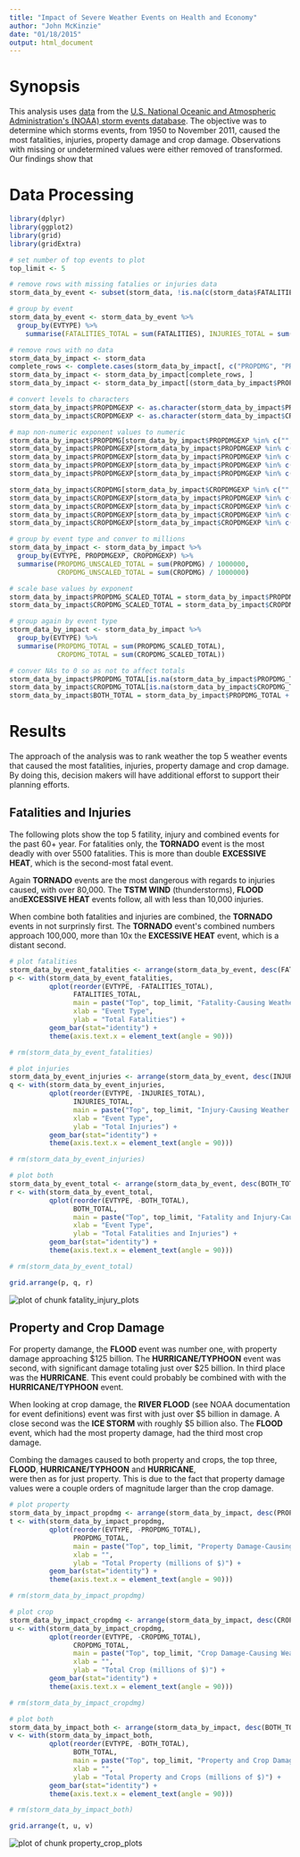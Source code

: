 ```yaml
---
title: "Impact of Severe Weather Events on Health and Economy"
author: "John McKinzie"
date: "01/18/2015"
output: html_document
---
```


# Synopsis

This analysis uses [data](https://d396qusza40orc.cloudfront.net/repdata%2Fdata%2FStormData.csv.bz2) from the 
[U.S. National Oceanic and Atmospheric Administration's (NOAA) storm events database](http://www.ncdc.noaa.gov/stormevents/).
The objective was to determine which storms events, from 1950 to November 2011, caused the most fatalities, injuries,
property damage and crop damage. Observations with missing or undetermined values were either removed of transformed.
Our findings show that 

# Data Processing



```r
library(dplyr)
library(ggplot2)
library(grid)
library(gridExtra)
```


```r
# set number of top events to plot
top_limit <- 5

# remove rows with missing fatalies or injuries data
storm_data_by_event <- subset(storm_data, !is.na(c(storm_data$FATALITIES, storm_data$INJURIES)))

# group by event
storm_data_by_event <- storm_data_by_event %>%
  group_by(EVTYPE) %>%
    summarise(FATALITIES_TOTAL = sum(FATALITIES), INJURIES_TOTAL = sum(INJURIES), BOTH_TOTAL = sum(FATALITIES + INJURIES))

# remove rows with no data
storm_data_by_impact <- storm_data
complete_rows <- complete.cases(storm_data_by_impact[, c("PROPDMG", "PROPDMGEXP", "CROPDMG", "CROPDMGEXP")])
storm_data_by_impact <- storm_data_by_impact[complete_rows, ]
storm_data_by_impact <- storm_data_by_impact[(storm_data_by_impact$PROPDMG > 0 & storm_data_by_impact$CROPDMG > 0), ]

# convert levels to characters
storm_data_by_impact$PROPDMGEXP <- as.character(storm_data_by_impact$PROPDMGEXP)
storm_data_by_impact$CROPDMGEXP <- as.character(storm_data_by_impact$CROPDMGEXP)

# map non-numeric exponent values to numeric
storm_data_by_impact$PROPDMG[storm_data_by_impact$PROPDMGEXP %in% c("", "-", "?", "+")] <- 0  
storm_data_by_impact$PROPDMGEXP[storm_data_by_impact$PROPDMGEXP %in% c("", "-", "?", "+")] <- 0  
storm_data_by_impact$PROPDMGEXP[storm_data_by_impact$PROPDMGEXP %in% c("k", "K")] <- 3  
storm_data_by_impact$PROPDMGEXP[storm_data_by_impact$PROPDMGEXP %in% c("m", "M")] <- 6  
storm_data_by_impact$PROPDMGEXP[storm_data_by_impact$PROPDMGEXP %in% c("b", "B")] <- 9  

storm_data_by_impact$CROPDMG[storm_data_by_impact$CROPDMGEXP %in% c("", "-", "?", "+")] <- 0  
storm_data_by_impact$CROPDMGEXP[storm_data_by_impact$PROPDMGEXP %in% c("", "-", "?", "+")] <- 0  
storm_data_by_impact$CROPDMGEXP[storm_data_by_impact$CROPDMGEXP %in% c("k", "K")] <- 3  
storm_data_by_impact$CROPDMGEXP[storm_data_by_impact$CROPDMGEXP %in% c("m", "M")] <- 6  
storm_data_by_impact$CROPDMGEXP[storm_data_by_impact$CROPDMGEXP %in% c("b", "B")] <- 9  

# group by event type and conver to millions
storm_data_by_impact <- storm_data_by_impact %>%
  group_by(EVTYPE, PROPDMGEXP, CROPDMGEXP) %>%
  summarise(PROPDMG_UNSCALED_TOTAL = sum(PROPDMG) / 1000000, 
            CROPDMG_UNSCALED_TOTAL = sum(CROPDMG) / 1000000)

# scale base values by exponent
storm_data_by_impact$PROPDMG_SCALED_TOTAL = storm_data_by_impact$PROPDMG_UNSCALED_TOTAL * (10 ^ as.integer(storm_data_by_impact$PROPDMGEXP))
storm_data_by_impact$CROPDMG_SCALED_TOTAL = storm_data_by_impact$CROPDMG_UNSCALED_TOTAL * (10 ^ as.integer(storm_data_by_impact$CROPDMGEXP))

# group again by event type
storm_data_by_impact <- storm_data_by_impact %>%
  group_by(EVTYPE) %>%
  summarise(PROPDMG_TOTAL = sum(PROPDMG_SCALED_TOTAL), 
            CROPDMG_TOTAL = sum(CROPDMG_SCALED_TOTAL))

# conver NAs to 0 so as not to affect totals
storm_data_by_impact$PROPDMG_TOTAL[is.na(storm_data_by_impact$PROPDMG_TOTAL)] <- 0
storm_data_by_impact$CROPDMG_TOTAL[is.na(storm_data_by_impact$CROPDMG_TOTAL)] <- 0
storm_data_by_impact$BOTH_TOTAL = storm_data_by_impact$PROPDMG_TOTAL + storm_data_by_impact$CROPDMG_TOTAL
```

# Results

The approach of the analysis was to rank weather the top 5 weather events that caused the most fatalities, 
injuries, property damage and crop damage. By doing this, decision makers will have additional efforst to support
their planning efforts.

## Fatalities and Injuries

The following plots show the top 5 fatility, injury and combined events for the past 60+ year. For 
fatalities only, the **TORNADO** event is the most deadly with over 5500 fatalities. This is more than double **EXCESSIVE HEAT**, 
which is the second-most fatal event.

Again **TORNADO** events are the most dangerous with regards to injuries caused, with over 80,000. The **TSTM WIND**
(thunderstorms), **FLOOD** and**EXCESSIVE HEAT** events follow, all with less than 10,000 injuries.

When combine both fatalities and injuries are combined, the **TORNADO** events in not surprinsly first. The **TORNADO** event's 
combined numbers approach 100,000, more than 10x the **EXCESSIVE HEAT** event, which is a distant second.


```r
# plot fatalities
storm_data_by_event_fatalities <- arrange(storm_data_by_event, desc(FATALITIES_TOTAL))[1:top_limit, ]
p <- with(storm_data_by_event_fatalities, 
          qplot(reorder(EVTYPE, -FATALITIES_TOTAL), 
                FATALITIES_TOTAL,
                main = paste("Top", top_limit, "Fatality-Causing Weather Events"), 
                xlab = "Event Type", 
                ylab = "Total Fatalities") + 
          geom_bar(stat="identity") + 
          theme(axis.text.x = element_text(angle = 90)))

# rm(storm_data_by_event_fatalities)

# plot injuries
storm_data_by_event_injuries <- arrange(storm_data_by_event, desc(INJURIES_TOTAL))[1:top_limit, ]
q <- with(storm_data_by_event_injuries, 
          qplot(reorder(EVTYPE, -INJURIES_TOTAL), 
                INJURIES_TOTAL, 
                main = paste("Top", top_limit, "Injury-Causing Weather Events"),
                xlab = "Event Type", 
                ylab = "Total Injuries") + 
          geom_bar(stat="identity") + 
          theme(axis.text.x = element_text(angle = 90)))

# rm(storm_data_by_event_injuries)

# plot both
storm_data_by_event_total <- arrange(storm_data_by_event, desc(BOTH_TOTAL))[1:top_limit, ]
r <- with(storm_data_by_event_total,
          qplot(reorder(EVTYPE, -BOTH_TOTAL),
                BOTH_TOTAL,
                main = paste("Top", top_limit, "Fatality and Injury-Causing Weather Events"),
                xlab = "Event Type", 
                ylab = "Total Fatalities and Injuries") + 
          geom_bar(stat="identity") + 
          theme(axis.text.x = element_text(angle = 90)))

# rm(storm_data_by_event_total)

grid.arrange(p, q, r)
```

![plot of chunk fatality_injury_plots](figure/fatality_injury_plots-1.png) 

## Property and Crop Damage

For property damange, the **FLOOD** event was number one, with property damage approaching $125 billion. The 
**HURRICANE/TYPHOON** event was second, with significant damage totaling just over $25 billion. In third place was the
**HURRICANE**. This event could probably be combined with with the **HURRICANE/TYPHOON** event.

When looking at crop damage, the **RIVER FLOOD** (see NOAA documentation for event definitions) event was first with just over $5 billion in damage. A close second was
the **ICE STORM** with roughly $5 billion also. The **FLOOD** event, which had the most property damage, had the third
most crop damage.

Combing the damages caused to both property and crops, the top three, **FLOOD**, **HURRICANE/TYPHOON** and **HURRICANE**,  
were then as for just property. This is due to the fact that property damage values were a couple orders of magnitude 
larger than the crop damage.


```r
# plot property
storm_data_by_impact_propdmg <- arrange(storm_data_by_impact, desc(PROPDMG_TOTAL))[1:top_limit, ]
t <- with(storm_data_by_impact_propdmg, 
          qplot(reorder(EVTYPE, -PROPDMG_TOTAL), 
                PROPDMG_TOTAL,
                main = paste("Top", top_limit, "Property Damage-Causing Weather Events"),
                xlab = "", 
                ylab = "Total Property (millions of $)") + 
          geom_bar(stat="identity") + 
          theme(axis.text.x = element_text(angle = 90)))

# rm(storm_data_by_impact_propdmg)

# plot crop
storm_data_by_impact_cropdmg <- arrange(storm_data_by_impact, desc(CROPDMG_TOTAL))[1:top_limit, ]
u <- with(storm_data_by_impact_cropdmg, 
          qplot(reorder(EVTYPE, -CROPDMG_TOTAL), 
                CROPDMG_TOTAL, 
                main = paste("Top", top_limit, "Crop Damage-Causing Weather Events"),
                xlab = "", 
                ylab = "Total Crop (millions of $)") + 
          geom_bar(stat="identity") + 
          theme(axis.text.x = element_text(angle = 90)))

# rm(storm_data_by_impact_cropdmg)

# plot both
storm_data_by_impact_both <- arrange(storm_data_by_impact, desc(BOTH_TOTAL))[1:top_limit, ]
v <- with(storm_data_by_impact_both,
          qplot(reorder(EVTYPE, -BOTH_TOTAL),
                BOTH_TOTAL,
                main = paste("Top", top_limit, "Property and Crop Damage-Causing Weather Events"),
                xlab = "", 
                ylab = "Total Property and Crops (millions of $)") + 
          geom_bar(stat="identity") + 
          theme(axis.text.x = element_text(angle = 90)))

# rm(storm_data_by_impact_both)

grid.arrange(t, u, v)
```

![plot of chunk property_crop_plots](figure/property_crop_plots-1.png) 
